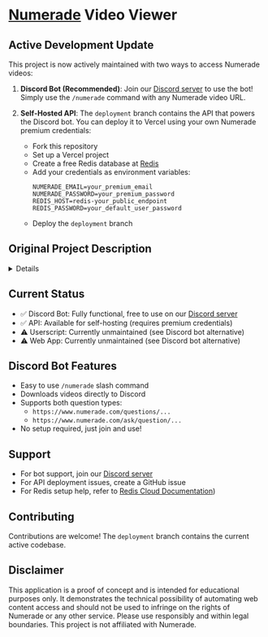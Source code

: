 # [Numerade](https://www.numerade.com) Video Viewer

## Active Development Update
This project is now actively maintained with two ways to access Numerade videos:

1. **Discord Bot (Recommended)**: Join our [Discord server](https://discord.gg/D6D27pAs62) to use the bot! Simply use the `/numerade` command with any Numerade video URL.

2. **Self-Hosted API**: The `deployment` branch contains the API that powers the Discord bot. You can deploy it to Vercel using your own Numerade premium credentials:
   - Fork this repository
   - Set up a Vercel project
   - Create a free Redis database at [Redis](https://redis.com)
   - Add your credentials as environment variables:
     ```
     NUMERADE_EMAIL=your_premium_email
     NUMERADE_PASSWORD=your_premium_password
     REDIS_HOST=redis-your_public_endpoint
     REDIS_PASSWORD=your_default_user_password
     ```
   - Deploy the `deployment` branch


## Original Project Description
<details>
The Numerade Video Viewer is a web application designed to provide easy access to Numerade videos without the need for a subscription. It serves as a proof of concept (POC) for a scraper that can bypass the subscription requirements on the Numerade platform.

**Easy to Use**: Simply input the URL of the Numerade question, and the video viewer will retrieve the video for you.
**Bypass Subscription**: This tool allows you to access Numerade's video content without needing a subscription.

## Option 1: Web Application
1. Open the Numerade Video Viewer website by cloning this repository to your machine.
2. In the input box, paste the URL of the Numerade question you want to view. The URL should start with `https://www.numerade.com/questions/` or `https://www.numerade.com/ask/question/`.
3. Click the `Submit` button to process the link.
4. The video will be displayed on the screen if available. You can watch it directly within the web application.

## Option 2: Userscript
Alternatively, you can use the Numerade Video Viewer as a userscript. This allows you to automatically fetch and display the unlocked video directly on the Numerade question page.

[![Install Userscript](https://img.shields.io/badge/Install-Userscript-green?style=for-the-badge)](https://github.com/GooglyBlox/free-numerade-videos/raw/main/userscript/numerade-video-viewer.user.js)

1. Install a userscript manager extension like [Tampermonkey](https://chromewebstore.google.com/detail/tampermonkey/dhdgffkkebhmkfjojejmpbldmpobfkfo) or [Violentmonkey](https://chromewebstore.google.com/detail/violentmonkey/jinjaccalgkegednnccohejagnlnfdag) in your browser.
2. Click on the "Install Userscript" button above to install the userscript.
3. Navigate to a valid Numerade question page, and the userscript will automatically execute, fetching and displaying the unlocked video where there would normally be a static paywall image.

## Disclaimer
This application is a proof of concept and is intended for educational purposes only. It demonstrates the technical possibility of scraping web content and should not be used to infringe on the rights of Numerade or any other service.

Please note that this tool should be used responsibly and within the confines of legal and ethical boundaries. This project is not affiliated with Numerade.
</details>


## Current Status
- ✅ Discord Bot: Fully functional, free to use on our [Discord server](https://discord.gg/D6D27pAs62)
- ✅ API: Available for self-hosting (requires premium credentials)
- ⚠️ Userscript: Currently unmaintained (see Discord bot alternative)
- ⚠️ Web App: Currently unmaintained (see Discord bot alternative)

## Discord Bot Features
- Easy to use `/numerade` slash command
- Downloads videos directly to Discord
- Supports both question types:
  - `https://www.numerade.com/questions/...`
  - `https://www.numerade.com/ask/question/...`
- No setup required, just join and use!

## Support
- For bot support, join our [Discord server](https://discord.gg/D6D27pAs62)
- For API deployment issues, create a GitHub issue
- For Redis setup help, refer to [Redis Cloud Documentation](https://docs.redis.com/latest/rc/))

## Contributing
Contributions are welcome! The `deployment` branch contains the current active codebase.

## Disclaimer
This application is a proof of concept and is intended for educational purposes only. It demonstrates the technical possibility of automating web content access and should not be used to infringe on the rights of Numerade or any other service. Please use responsibly and within legal boundaries. This project is not affiliated with Numerade.
